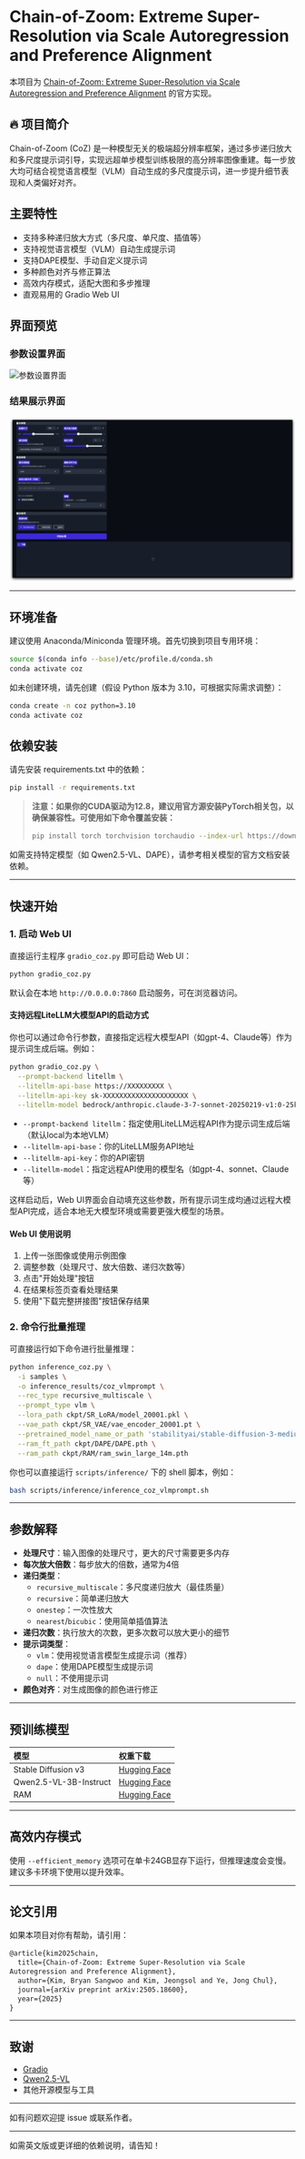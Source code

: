 # Chain-of-Zoom: Extreme Super-Resolution via Scale Autoregression and Preference Alignment

本项目为 [Chain-of-Zoom: Extreme Super-Resolution via Scale Autoregression and Preference Alignment](https://arxiv.org/abs/2505.18600) 的官方实现。

## 🔥 项目简介

Chain-of-Zoom (CoZ) 是一种模型无关的极端超分辨率框架，通过多步递归放大和多尺度提示词引导，实现远超单步模型训练极限的高分辨率图像重建。每一步放大均可结合视觉语言模型（VLM）自动生成的多尺度提示词，进一步提升细节表现和人类偏好对齐。

## 主要特性

- 支持多种递归放大方式（多尺度、单尺度、插值等）
- 支持视觉语言模型（VLM）自动生成提示词
- 支持DAPE模型、手动自定义提示词
- 多种颜色对齐与修正算法
- 高效内存模式，适配大图和多步推理
- 直观易用的 Gradio Web UI

## 界面预览

### 参数设置界面

![参数设置界面](assets/gradio_ui_1.png)

### 结果展示界面

![结果展示界面](assets/gradio_ui_2.png)

---

## 环境准备

建议使用 Anaconda/Miniconda 管理环境。首先切换到项目专用环境：

```bash
source $(conda info --base)/etc/profile.d/conda.sh
conda activate coz
```

如未创建环境，请先创建（假设 Python 版本为 3.10，可根据实际需求调整）：

```bash
conda create -n coz python=3.10
conda activate coz
```

## 依赖安装

请先安装 requirements.txt 中的依赖：

```bash
pip install -r requirements.txt
```

> **注意：如果你的CUDA驱动为12.8，建议用官方源安装PyTorch相关包，以确保兼容性。可使用如下命令覆盖安装：**
>
> ```bash
> pip install torch torchvision torchaudio --index-url https://download.pytorch.org/whl/cu128
> ```

如需支持特定模型（如 Qwen2.5-VL、DAPE），请参考相关模型的官方文档安装依赖。

---

## 快速开始

### 1. 启动 Web UI

直接运行主程序 `gradio_coz.py` 即可启动 Web UI：

```bash
python gradio_coz.py
```

默认会在本地 `http://0.0.0.0:7860` 启动服务，可在浏览器访问。

#### 支持远程LiteLLM大模型API的启动方式

你也可以通过命令行参数，直接指定远程大模型API（如gpt-4、Claude等）作为提示词生成后端。例如：

```bash
python gradio_coz.py \
  --prompt-backend litellm \
  --litellm-api-base https://XXXXXXXXX \
  --litellm-api-key sk-XXXXXXXXXXXXXXXXXXXXX \
  --litellm-model bedrock/anthropic.claude-3-7-sonnet-20250219-v1:0-25k
```

- `--prompt-backend litellm`：指定使用LiteLLM远程API作为提示词生成后端（默认local为本地VLM）
- `--litellm-api-base`：你的LiteLLM服务API地址
- `--litellm-api-key`：你的API密钥
- `--litellm-model`：指定远程API使用的模型名（如gpt-4、sonnet、Claude等）

这样启动后，Web UI界面会自动填充这些参数，所有提示词生成均通过远程大模型API完成，适合本地无大模型环境或需要更强大模型的场景。

#### Web UI 使用说明

1. 上传一张图像或使用示例图像
2. 调整参数（处理尺寸、放大倍数、递归次数等）
3. 点击"开始处理"按钮
4. 在结果标签页查看处理结果
5. 使用"下载完整拼接图"按钮保存结果

### 2. 命令行批量推理

可直接运行如下命令进行批量推理：

```bash
python inference_coz.py \
  -i samples \
  -o inference_results/coz_vlmprompt \
  --rec_type recursive_multiscale \
  --prompt_type vlm \
  --lora_path ckpt/SR_LoRA/model_20001.pkl \
  --vae_path ckpt/SR_VAE/vae_encoder_20001.pt \
  --pretrained_model_name_or_path 'stabilityai/stable-diffusion-3-medium-diffusers' \
  --ram_ft_path ckpt/DAPE/DAPE.pth \
  --ram_path ckpt/RAM/ram_swin_large_14m.pth
```

你也可以直接运行 `scripts/inference/` 下的 shell 脚本，例如：

```bash
bash scripts/inference/inference_coz_vlmprompt.sh
```

---

## 参数解释

- **处理尺寸**：输入图像的处理尺寸，更大的尺寸需要更多内存
- **每次放大倍数**：每步放大的倍数，通常为4倍
- **递归类型**：
  - `recursive_multiscale`：多尺度递归放大（最佳质量）
  - `recursive`：简单递归放大
  - `onestep`：一次性放大
  - `nearest`/`bicubic`：使用简单插值算法
- **递归次数**：执行放大的次数，更多次数可以放大更小的细节
- **提示词类型**：
  - `vlm`：使用视觉语言模型生成提示词（推荐）
  - `dape`：使用DAPE模型生成提示词
  - `null`：不使用提示词
- **颜色对齐**：对生成图像的颜色进行修正

---

## 预训练模型

| 模型 | 权重下载 |
|:---------|:--------|
| Stable Diffusion v3 | [Hugging Face](https://huggingface.co/stabilityai/stable-diffusion-3-medium)
| Qwen2.5-VL-3B-Instruct | [Hugging Face](https://huggingface.co/Qwen/Qwen2.5-VL-3B-Instruct)
| RAM | [Hugging Face](https://huggingface.co/spaces/xinyu1205/recognize-anything/blob/main/ram_swin_large_14m.pth)

---

## 高效内存模式

使用 `--efficient_memory` 选项可在单卡24GB显存下运行，但推理速度会变慢。建议多卡环境下使用以提升效率。

---

## 论文引用

如果本项目对你有帮助，请引用：

```
@article{kim2025chain,
  title={Chain-of-Zoom: Extreme Super-Resolution via Scale Autoregression and Preference Alignment},
  author={Kim, Bryan Sangwoo and Kim, Jeongsol and Ye, Jong Chul},
  journal={arXiv preprint arXiv:2505.18600},
  year={2025}
}
```

---

## 致谢

- [Gradio](https://gradio.app/)
- [Qwen2.5-VL](https://huggingface.co/Qwen/Qwen2.5-VL-3B-Instruct)
- 其他开源模型与工具

---

如有问题欢迎提 issue 或联系作者。

---

如需英文版或更详细的依赖说明，请告知！
